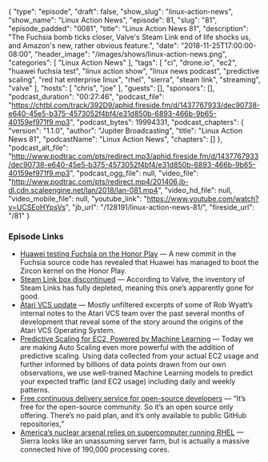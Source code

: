 {
  "type": "episode",
  "draft": false,
  "show_slug": "linux-action-news",
  "show_name": "Linux Action News",
  "episode": 81,
  "slug": "81",
  "episode_padded": "0081",
  "title": "Linux Action News 81",
  "description": "The Fuchsia bomb ticks closer, Valve's Steam Link end of life shocks us, and Amazon's new, rather obvious feature.",
  "date": "2018-11-25T17:00:00-08:00",
  "header_image": "/images/shows/linux-action-news.png",
  "categories": [
    "Linux Action News"
  ],
  "tags": [
    "ci",
    "drone.io",
    "ec2",
    "huawei fuchsia test",
    "linux action show",
    "linux news podcast",
    "predictive scaling",
    "red hat enterprise linux",
    "rhel",
    "sierra",
    "steam link",
    "streaming",
    "valve"
  ],
  "hosts": [
    "chris",
    "joe"
  ],
  "guests": [],
  "sponsors": [],
  "podcast_duration": "00:27:46",
  "podcast_file": "https://chtbl.com/track/392D9/aphid.fireside.fm/d/1437767933/dec90738-e640-45e5-b375-4573052f4bf4/e31d850b-6893-466b-9b65-40159ef971f9.mp3",
  "podcast_bytes": 19994331,
  "podcast_chapters": {
    "version": "1.1.0",
    "author": "Jupiter Broadcasting",
    "title": "Linux Action News 81",
    "podcastName": "Linux Action News",
    "chapters": []
  },
  "podcast_alt_file": "http://www.podtrac.com/pts/redirect.mp3/aphid.fireside.fm/d/1437767933/dec90738-e640-45e5-b375-4573052f4bf4/e31d850b-6893-466b-9b65-40159ef971f9.mp3",
  "podcast_ogg_file": null,
  "video_file": "http://www.podtrac.com/pts/redirect.mp4/201406.jb-dl.cdn.scaleengine.net/lan/2018/lan-081.mp4",
  "video_hd_file": null,
  "video_mobile_file": null,
  "youtube_link": "https://www.youtube.com/watch?v=UCSEoHYpsVs",
  "jb_url": "/128191/linux-action-news-81/",
  "fireside_url": "/81"
}


### Episode Links

  * [ Huawei testing Fuchsia on the Honor Play](https://www.xda-developers.com/huawei-testing-fuchsia-os-kirin-970-honor-play/ " Huawei testing Fuchsia on the Honor Play") — A new commit in the Fuchsia source code has revealed that Huawei has managed to boot the Zircon kernel on the Honor Play. 
  * [Steam Link box discontinued](https://www.theverge.com/circuitbreaker/2018/11/19/18103672/valve-discontinues-steam-link-streaming-set-top-box "Steam Link box discontinued") — According to Valve, the inventory of Steam Links has fully depleted, meaning this one’s apparently gone for good.
  * [Atari VCS update](https://medium.com/@atarivcs/the-birth-of-the-atari-vcs-operating-system-part-1-d8f43bfa0290 "Atari VCS update") — Mostly unfiltered excerpts of some of Rob Wyatt’s internal notes to the Atari VCS team over the past several months of development that reveal some of the story around the origins of the Atari VCS Operating System. 
  * [Predictive Scaling for EC2, Powered by Machine Learning](https://aws.amazon.com/blogs/aws/new-predictive-scaling-for-ec2-powered-by-machine-learning/ "Predictive Scaling for EC2, Powered by Machine Learning") — Today we are making Auto Scaling even more powerful with the addition of predictive scaling. Using data collected from your actual EC2 usage and further informed by billions of data points drawn from our own observations, we use well-trained Machine Learning models to predict your expected traffic (and EC2 usage) including daily and weekly patterns. 
  * [Free continuous delivery service for open-source developers](https://techcrunch.com/2018/11/21/drone-io-packet-team-on-free-continuous-delivery-service-for-open-source-developers/ "Free continuous delivery service for open-source developers") — “It’s free for the open-source community. So it’s an open source only offering. There’s no paid plan, and it’s only available to public GitHub repositories,”
  * [America’s nuclear arsenal relies on supercomputer running RHEL](https://www.theverge.com/science/2018/11/20/18097534/nuclear-weapons-supercomputer-sierra-california-classified-stockpile-simulations "America’s nuclear arsenal relies on supercomputer running RHEL") — Sierra looks like an unassuming server farm, but is actually a massive connected hive of 190,000 processing cores.


